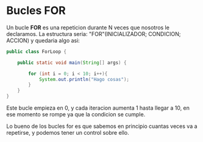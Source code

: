 # Bucles FOR

Un bucle **FOR** es una repeticion durante N veces que nosotros le declaramos. 
La estructura seria: "FOR"(INICIALIZADOR; CONDICION; ACCION) y quedaria algo asi:

```java
public class ForLoop {

    public static void main(String[] args) {

        for (int i = 0; i < 10; i++){
            System.out.println("Hago cosas");
        }
    }
}
```
Este bucle empieza en 0, y cada iteracion aumenta 1 hasta llegar a 10, en ese momento se rompe ya que la condicion se cumple. 

Lo bueno de los bucles for es que sabemos en principio cuantas veces va a repetirse, y podemos tener un control sobre ello. 